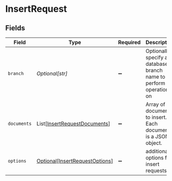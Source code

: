 # InsertRequest


## Fields

| Field                                                                         | Type                                                                          | Required                                                                      | Description                                                                   |
| ----------------------------------------------------------------------------- | ----------------------------------------------------------------------------- | ----------------------------------------------------------------------------- | ----------------------------------------------------------------------------- |
| `branch`                                                                      | *Optional[str]*                                                               | :heavy_minus_sign:                                                            | Optionally specify a database branch name to perform operation on             |
| `documents`                                                                   | List[[InsertRequestDocuments](../../models/shared/insertrequestdocuments.md)] | :heavy_minus_sign:                                                            | Array of documents to insert. Each document is a JSON object.                 |
| `options`                                                                     | [Optional[InsertRequestOptions]](../../models/shared/insertrequestoptions.md) | :heavy_minus_sign:                                                            | additional options for insert requests.                                       |